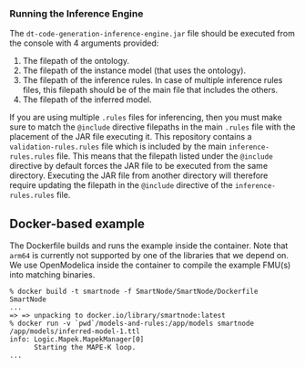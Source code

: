 ### Running the Inference Engine
The `dt-code-generation-inference-engine.jar` file should be executed from the console with 4 arguments provided:
1. The filepath of the ontology.
2. The filepath of the instance model (that uses the ontology).
3. The filepath of the inference rules. In case of multiple inference rules files, this filepath should be of the main file that includes the others.
4. The filepath of the inferred model.

If you are using multiple `.rules` files for inferencing, then you must make sure to match the `@include` directive filepaths in the main `.rules` file with the placement of the JAR file executing it. This repository contains a `validation-rules.rules` file which is included by the main `inference-rules.rules` file. This means that the filepath listed under the `@include` directive by default forces the JAR file to be executed from the same directory. Executing the JAR file from another directory will therefore require updating the filepath in the `@include` directive of the `inference-rules.rules` file.

## Docker-based example

The Dockerfile builds and runs the example inside the container. Note that `arm64` is currently not supported by one of the libraries that we depend on.
We use OpenModelica inside the container to compile the example FMU(s) into matching binaries.

```
% docker build -t smartnode -f SmartNode/SmartNode/Dockerfile SmartNode
...
=> => unpacking to docker.io/library/smartnode:latest
% docker run -v `pwd`/models-and-rules:/app/models smartnode /app/models/inferred-model-1.ttl
info: Logic.Mapek.MapekManager[0]
      Starting the MAPE-K loop.
...
```
